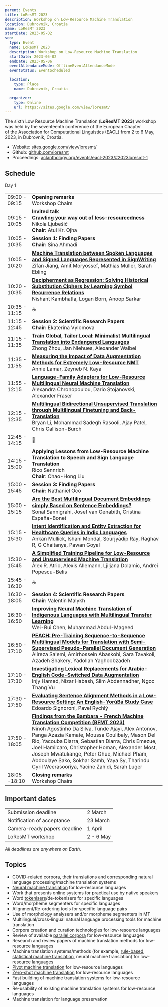 ```yaml
---
parent: Events
title: LoResMT 2023
description: Workshop on Low-Resource Machine Translation
location: Dubrovnik, Croatia
name: LoResMT 2023
startDate: 2023-05-02
seo:
  type: Event
  name: LoResMT 2023
  description: Workshop on Low-Resource Machine Translation
  startDate: 2023-05-02
  endDate: 2023-05-06
  eventAttendanceMode: OfflineEventAttendanceMode
  eventStatus: EventScheduled

  location:
    type: Place
    name: Dubrovnik, Croatia

  organizer:
    type: Online
    url: https://sites.google.com/view/loresmt/
---
```


The sixth Low Resource Machine Translation (**LoResMT 2023**) workshop was held by the seventeenth conference of the European Chapter of the Association for Computational Linguistics (EACL) from 2 to 6 May, 2023, in Dubrovnik, Croatia.

- Website: [sites.google.com/view/loresmt/](https://sites.google.com/view/loresmt/)
- Github: [github.com/loresmt](https://github.com/loresmt)
- Proceedings: [aclanthology.org/events/eacl-2023/#2023loresmt-1](https://aclanthology.org/events/eacl-2023/#2023loresmt-1)

## Schedule

Day 1

|     |     |
| --- | --- |
| 09:00 - 09:15 | **Opening remarks** <br>Workshop Chairs |
| 09:15 - 10:05 | **Invited talk** <br>[**Crawling your way out of less-resourcedness**](https://drive.google.com/file/d/1D39OlzzxgLWkUz9iIHHcRcO34eSIX6tz/view) <br>Nikola Ljubešić <br>**Chair:** Atul Kr. Ojha |
| 10:05 - 10:35 | **Session 1: Finding Papers** <br>**Chair:**  Sina Ahmadi |
| 10:05 - 10:20 | [**Machine Translation between Spoken Languages and Signed Languages Represented in SignWriting**](https://aclanthology.org/2023.findings-eacl.127.pdf) <br>Zifan Jiang, Amit Moryossef, Mathias Müller, Sarah Ebling |
| 10:20 - 10:35 | [**Decipherment as Regression: Solving Historical Substitution Ciphers by Learning Symbol Recurrence Relations**](https://aclanthology.org/2023.findings-eacl.160.pdf) <br>Nishant Kambhatla, Logan Born, Anoop Sarkar |
| 10:35 - 11:15 | ☕️ |
| 11:15 - 12:45 | **Session 2: Scientific Research Papers** <br>**Chair:** Ekaterina Vylomova |
| 11:15 - 11:35 | [**Train Global, Tailor Local: Minimalist Multilingual Translation into Endangered Languages**](https://aclanthology.org/2023.loresmt-1.1.pdf) <br>Zhong Zhou, Jan Niehues, Alexander Waibel |
| 11:35 - 11:55 | [**Measuring the Impact of Data Augmentation Methods for Extremely Low-Resource NMT**](https://aclanthology.org/2023.loresmt-1.8.pdf) <br>Annie Lamar, Zeyneb N. Kaya |
| 11:55 - 12:15 | [**Language-Family Adapters for Low-Resource Multilingual Neural Machine Translation**](https://aclanthology.org/2023.loresmt-1.5.pdf) <br>Alexandra Chronopoulou, Dario Stojanovski, Alexander Fraser |
| 12:15 - 12:35 | [**Multilingual Bidirectional Unsupervised Translation through Multilingual Finetuning and Back-Translation**](https://aclanthology.org/2023.loresmt-1.2.pdf) <br>Bryan Li, Mohammad Sadegh Rasooli, Ajay Patel, Chris Callison-Burch |
| 12:45 - 14:15 | 🍴 |
| 14:15 - 15:00 | **Applying Lessons from Low-Resource Machine Translation to Speech and Sign Language Translation** <br>Rico Sennrich <br>**Chair**: Chao-Hong Liu |
| 15:00 - 15:45 | **Session 3: Finding Papers** <br>**Chair:** Nathaniel Oco |
| 15:00 - 15:15 | [**Are the Best Multilingual Document Embeddings simply Based on Sentence Embeddings?**](https://aclanthology.org/2023.findings-eacl.174.pdf) <br>Sonal Sannigrahi, Josef van Genabith, Cristina España-Bonet |
| 15:15 - 15:30 | [**Intent Identification and Entity Extraction for Healthcare Queries in Indic Languages**](https://aclanthology.org/2023.findings-eacl.140.pdf) <br>Ankan Mullick, Ishani Mondal, Sourjyadip Ray, Raghav R, G Chaitanya, Pawan Goyal |
| 15:30 - 15:45 | [**A Simplified Training Pipeline for Low-Resource and Unsupervised Machine Translation**](https://aclanthology.org/2023.loresmt-1.4.pdf) <br>Àlex R. Atrio, Alexis Allemann, Ljiljana Dolamic, Andrei Popescu-Belis |
| 15:45 - 16:30 | ☕️ |
| 16:30 - 18:05 | **Session 4: Scientific Research Papers** <br>**Chair:** Valentin Malykh |
| 16:30 - 16:50 | [**Improving Neural Machine Translation of Indigenous Languages with Multilingual Transfer Learning**](https://aclanthology.org/2023.loresmt-1.6.pdf) <br>Wei-Rui Chen, Muhammad Abdul-Mageed |
| 16:50 - 17:10 | [**PEACH: Pre-Training Sequence-to-Sequence Multilingual Models for Translation with Semi-Supervised Pseudo-Parallel Document Generation**](https://aclanthology.org/2023.loresmt-1.3.pdf) <br>Alireza Salemi, Amirhossein Abaskohi, Sara Tavakoli, Azadeh Shakery, Yadollah Yaghoobzadeh |
| 17:10 - 17:30 | [**Investigating Lexical Replacements for Arabic-English Code-Switched Data Augmentation**](https://aclanthology.org/2023.loresmt-1.7.pdf) <br>Injy Hamed, Nizar Habash, Slim Abdennadher, Ngoc Thang Vu |
| 17:30 - 17:50 | [**Evaluating Sentence Alignment Methods in a Low-Resource Setting: An English-YorùBá Study Case**](https://aclanthology.org/2023.loresmt-1.10.pdf) <br>Edoardo Signoroni, Pavel Rychlý |
| 17:50 - 18:05 | [**Findings from the Bambara - French Machine Translation Competition (BFMT 2023)**](https://aclanthology.org/2023.loresmt-1.9.pdf) <br>Ninoh Agostinho Da Silva, Tunde Ajayi, Alex Antonov, Panga Azazia Kamate, Moussa Coulibaly, Mason Del Rio, Yacouba Diarra, Sebastian Diarra, Chris Emezue, Joel Hamilcaro, Christopher Homan, Alexander Most, Joseph Mwatukange, Peter Ohue, Michael Pham, Abdoulaye Sako, Sokhar Samb, Yaya Sy, Tharindu Cyril Weerasooriya, Yacine Zahidi, Sarah Luger |
| 18:05 -18:10 | **Closing remarks** <br>Workshop Chairs |


## Important dates

|     |     |
| --- | --- |
| Submission deadline | 2 March |
| Notification of acceptance | 23 March |
| Camera-ready papers deadline | 1 April |
| LoResMT workshop | 2 - 6 May |

*All deadlines are anywhere on Earth.*

## Topics

- COVID-related corpora, their translations and corresponding natural language processing/machine translation systems
- [Neural machine translation](/neural-machine-translation) for low-resource languages
- Work that presents online systems for practical use by native speakers
- Word [tokenisers](/tokenisation)/de-tokenisers for specific languages
- Word/morpheme segmenters for specific languages
- Alignment/Re-ordering tools for specific language pairs
- Use of morphology analysers and/or morpheme segmenters in MT
- Multilingual/cross-lingual natural language processing tools for machine translation
- Corpora creation and curation technologies for low-resource languages
- Review of available [parallel corpora](/parallel-data) for low-resource languages
- Research and review papers of machine translation methods for low-resource languages
- Machine translation systems/methods (for example, [rule-based](/rule-based-machine-translation), [statistical machine translation](/statistical-machine-translation), neural machine translation) for low-resource languages
- [Pivot machine translation](/bridging) for low-resource languages
- [Zero-shot machine translation](/zero-shot-translation) for low-resource languages
- Fast building of machine translation systems for low-resource languages
- Re-usability of existing machine translation systems for low-resource languages
- Machine translation for language preservation
